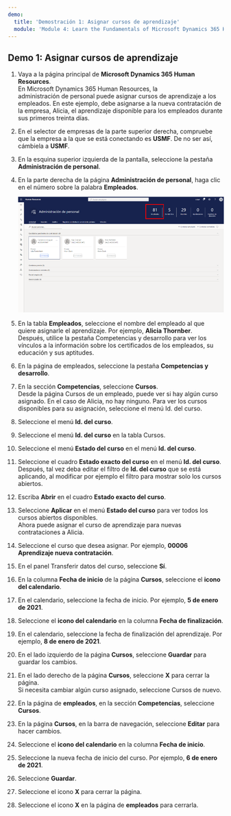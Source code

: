 ```yaml
---
demo:
  title: 'Demostración 1: Asignar cursos de aprendizaje'
  module: 'Module 4: Learn the Fundamentals of Microsoft Dynamics 365 Human Resources'
---
```


## Demo 1: Asignar cursos de aprendizaje

1. Vaya a la página principal de **Microsoft Dynamics 365 Human Resources**.  
    En Microsoft Dynamics 365 Human Resources, la administración de personal puede asignar cursos de aprendizaje a los empleados. En este ejemplo, debe asignarse a la nueva contratación de la empresa, Alicia, el aprendizaje disponible para los empleados durante sus primeros treinta días.

1. En el selector de empresas de la parte superior derecha, compruebe que la empresa a la que se está conectando es **USMF**. De no ser así, cámbiela a **USMF**.

1. En la esquina superior izquierda de la pantalla, seleccione la pestaña **Administración de personal**.

1. En la parte derecha de la página **Administración de personal**, haga clic en el número sobre la palabra **Empleados**.

    ![Una captura de pantalla de la página Administración de personal con el número de los empleados resaltado.](./media/assigning_learning_courses_1_employee.png)

1. En la tabla **Empleados**, seleccione el nombre del empleado al que quiere asignarle el aprendizaje. Por ejemplo, **Alicia Thornber**.  
    Después, utilice la pestaña Competencias y desarrollo para ver los vínculos a la información sobre los certificados de los empleados, su educación y sus aptitudes.

1. En la página de empleados, seleccione la pestaña **Competencias y desarrollo**.

1. En la sección **Competencias**, seleccione **Cursos**.  
    Desde la página Cursos de un empleado, puede ver si hay algún curso asignado. En el caso de Alicia, no hay ninguno. Para ver los cursos disponibles para su asignación, seleccione el menú Id. del curso.

1. Seleccione el menú **Id. del curso**.

1. Seleccione el menú **Id. del curso** en la tabla Cursos.

1. Seleccione el menú **Estado del curso** en el menú **Id. del curso**.

1. Seleccione el cuadro **Estado exacto del curso** en el menú **Id. del curso**.  
    Después, tal vez deba editar el filtro de **Id. del curso** que se está aplicando, al modificar por ejemplo el filtro para mostrar solo los cursos abiertos.

1. Escriba **Abrir** en el cuadro **Estado exacto del curso**.

1. Seleccione **Aplicar** en el menú **Estado del curso** para ver todos los cursos abiertos disponibles.  
    Ahora puede asignar el curso de aprendizaje para nuevas contrataciones a Alicia.

1. Seleccione el curso que desea asignar. Por ejemplo, **00006 Aprendizaje nueva contratación**.

1. En el panel Transferir datos del curso, seleccione **Sí**.

1. En la columna **Fecha de inicio** de la página **Cursos**, seleccione el **icono del calendario**.

1. En el calendario, seleccione la fecha de inicio. Por ejemplo, **5 de enero de 2021**.

1. Seleccione el **icono del calendario** en la columna **Fecha de finalización**.

1. En el calendario, seleccione la fecha de finalización del aprendizaje. Por ejemplo, **8 de enero de 2021**.

1. En el lado izquierdo de la página **Cursos**, seleccione **Guardar** para guardar los cambios.

1. En el lado derecho de la página **Cursos**, seleccione **X** para cerrar la página.  
    Si necesita cambiar algún curso asignado, seleccione Cursos de nuevo.

1. En la página de **empleados**, en la sección **Competencias**, seleccione **Cursos**.

1. En la página **Cursos**, en la barra de navegación, seleccione **Editar** para hacer cambios.

1. Seleccione el **icono del calendario** en la columna **Fecha de inicio**.

1. Seleccione la nueva fecha de inicio del curso. Por ejemplo, **6 de enero de 2021**.

1. Seleccione **Guardar**.

1. Seleccione el icono **X** para cerrar la página.

1. Seleccione el icono **X** en la página de **empleados** para cerrarla.
